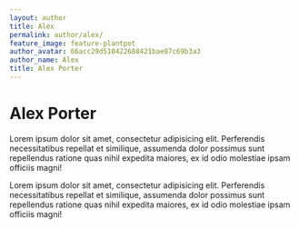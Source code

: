 ```yaml
---
layout: author
title: Alex
permalink: author/alex/
feature_image: feature-plantpot
author_avatar: 66acc29d510422688421bae87c69b3a3
author_name: Alex
title: Alex Porter
---
```


# Alex Porter

Lorem ipsum dolor sit amet, consectetur adipisicing elit. Perferendis necessitatibus repellat et similique, assumenda dolor possimus sunt repellendus ratione quas nihil expedita maiores, ex id odio molestiae ipsam officiis magni!

Lorem ipsum dolor sit amet, consectetur adipisicing elit. Perferendis necessitatibus repellat et similique, assumenda dolor possimus sunt repellendus ratione quas nihil expedita maiores, ex id odio molestiae ipsam officiis magni!
